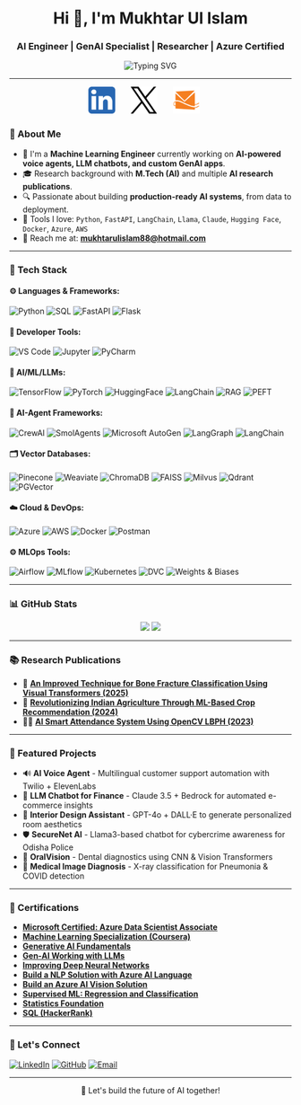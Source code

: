 <h1 align="center">Hi 👋, I'm Mukhtar Ul Islam</h1>
<h3 align="center">AI Engineer | GenAI Specialist | Researcher | Azure Certified</h3>

<p align="center">
  <img src="https://readme-typing-svg.demolab.com?font=Fira+Code&size=22&pause=1000&center=true&vCenter=true&width=435&lines=AI+Engineer+%7C+GenAI+Specialist;LLM+Fine-tuning+%26+Deployment;+NLP" alt="Typing SVG" />
</p>

---

<!-- Social icons section -->
<p align="center">
  <a href="https://www.linkedin.com/in/mukhtar-ul-islam88/"><img width="48px" alt="Linkedin" title="Linkedin" src=".github/linkedin.png"/></a>
  &#8287;&#8287;&#8287;&#8287;&#8287;
  <a href="https://x.com/Mukhtarulislam5"><img width="48px" alt="Twitter" title="Twitter" src=".github/x.png"/></a>
  &#8287;&#8287;&#8287;&#8287;&#8287;
  <a href="mailto:mukhtarulislam88@hotmail.com" alt="Hotmail" title="Hotmail"><img width="48px" src=".github/hotmail.png"/></a>
  &#8287;&#8287;&#8287;&#8287;&#8287;
</p>

### 🚀 About Me

- 🧠 I'm a **Machine Learning Engineer** currently working on **AI-powered voice agents, LLM chatbots, and custom GenAI apps**.
- 🎓 Research background with **M.Tech (AI)** and multiple **AI research publications**.
- 🔍 Passionate about building **production-ready AI systems**, from data to deployment.
- 🧰 Tools I love: `Python`, `FastAPI`, `LangChain`, `Llama`, `Claude`, `Hugging Face`, `Docker`, `Azure`, `AWS`
- 📨 Reach me at: **[mukhtarulislam88@hotmail.com](mailto:mukhtarulislam88@hotmail.com)**

---

### 🧰 Tech Stack

#### ⚙️ Languages & Frameworks:
![Python](https://img.shields.io/badge/-Python-3776AB?style=for-the-badge&logo=python&logoColor=white)
![SQL](https://img.shields.io/badge/-SQL-4479A1?style=for-the-badge&logo=postgresql&logoColor=white)
![FastAPI](https://img.shields.io/badge/-FastAPI-009688?style=for-the-badge&logo=fastapi&logoColor=white)
![Flask](https://img.shields.io/badge/-Flask-black?style=for-the-badge&logo=flask)

#### 🧰 Developer Tools:
![VS Code](https://img.shields.io/badge/VSCode-007ACC?style=for-the-badge&logo=visualstudiocode&logoColor=white)
![Jupyter](https://img.shields.io/badge/Jupyter-F37626?style=for-the-badge&logo=jupyter&logoColor=white)
![PyCharm](https://img.shields.io/badge/PyCharm-143?style=for-the-badge&logo=pycharm&logoColor=white)


#### 🧠 AI/ML/LLMs:
![TensorFlow](https://img.shields.io/badge/-TensorFlow-FF6F00?style=for-the-badge&logo=tensorflow&logoColor=white)
![PyTorch](https://img.shields.io/badge/-PyTorch-EE4C2C?style=for-the-badge&logo=pytorch&logoColor=white)
![HuggingFace](https://img.shields.io/badge/-HuggingFace-FFCA28?style=for-the-badge&logo=huggingface&logoColor=black)
![LangChain](https://img.shields.io/badge/-LangChain-black?style=for-the-badge)
![RAG](https://img.shields.io/badge/-RAG-red?style=for-the-badge)
![PEFT](https://img.shields.io/badge/-PEFT-orange?style=for-the-badge)


#### 🧠 AI-Agent Frameworks:

![CrewAI](https://img.shields.io/badge/CrewAI-5D3FD3?style=for-the-badge&logoColor=white)
![SmolAgents](https://img.shields.io/badge/SmolAgents-00C7B7?style=for-the-badge&logoColor=white)
![Microsoft AutoGen](https://img.shields.io/badge/Microsoft%20AutoGen-0078D4?style=for-the-badge&logo=microsoft&logoColor=white)
![LangGraph](https://img.shields.io/badge/LangGraph-008080?style=for-the-badge&logoColor=white)
![LangChain](https://img.shields.io/badge/LangChain-black?style=for-the-badge)


#### 🗂️ Vector Databases:

![Pinecone](https://img.shields.io/badge/Pinecone-0094D1?style=for-the-badge&logo=pinecone&logoColor=white)
![Weaviate](https://img.shields.io/badge/Weaviate-7F52FF?style=for-the-badge&logo=weaviate&logoColor=white)
![ChromaDB](https://img.shields.io/badge/ChromaDB-FFB6C1?style=for-the-badge&logoColor=white)
![FAISS](https://img.shields.io/badge/FAISS-228B22?style=for-the-badge&logoColor=white)
![Milvus](https://img.shields.io/badge/Milvus-0078D4?style=for-the-badge&logo=milvus&logoColor=white)
![Qdrant](https://img.shields.io/badge/Qdrant-00B4B6?style=for-the-badge&logo=qdrant&logoColor=white)
![PGVector](https://img.shields.io/badge/PGVector-336791?style=for-the-badge&logo=postgresql&logoColor=white)


#### ☁️ Cloud & DevOps:
![Azure](https://img.shields.io/badge/-Azure-0078D4?style=for-the-badge&logo=microsoftazure&logoColor=white)
![AWS](https://img.shields.io/badge/-AWS-232F3E?style=for-the-badge&logo=amazonaws&logoColor=white)
![Docker](https://img.shields.io/badge/-Docker-2496ED?style=for-the-badge&logo=docker&logoColor=white)
![Postman](https://img.shields.io/badge/-Postman-FF6C37?style=for-the-badge&logo=postman&logoColor=white)

#### ⚙️ MLOps Tools:
![Airflow](https://img.shields.io/badge/Airflow-017CEE?style=for-the-badge&logo=apacheairflow&logoColor=white)
![MLflow](https://img.shields.io/badge/MLflow-0194E2?style=for-the-badge&logo=mlflow&logoColor=white)
![Kubernetes](https://img.shields.io/badge/Kubernetes-326CE5?style=for-the-badge&logo=kubernetes&logoColor=white)
![DVC](https://img.shields.io/badge/DVC-945DD6?style=for-the-badge&logo=dvc&logoColor=white)
![Weights & Biases](https://img.shields.io/badge/W%26B-FFBE00?style=for-the-badge&logo=wandb&logoColor=black)


---

### 📊 GitHub Stats

<p align="center">
  <img src="https://github-readme-stats.vercel.app/api?username=mukhtar-ul-islam88&show_icons=true&theme=radical" width="48%" />
  <img src="https://github-readme-streak-stats.herokuapp.com?user=mukhtar-ul-islam88&theme=radical" width="48%" />
</p>

---

### 📚 Research Publications

- 🧬 **[An Improved Technique for Bone Fracture Classification Using Visual Transformers (2025)](http://dx.doi.org/10.2139/ssrn.5191555)**
- 🌾 **[Revolutionizing Indian Agriculture Through ML-Based Crop Recommendation (2024)](https://www.researchgate.net/publication/378124693_Revolutionizing_Indian_Agriculture_through_Machine_Learning-Based_Crop_Recommendation_system)**
- 🧑‍🏫 **[AI Smart Attendance System Using OpenCV LBPH (2023)](https://www.journal-dogorangsang.in/no_1_Online_23/100_feb.pdf)**

---

### 📌 Featured Projects

- 🔊 **AI Voice Agent** - Multilingual customer support automation with Twilio + ElevenLabs  
- 🤖 **LLM Chatbot for Finance** - Claude 3.5 + Bedrock for automated e-commerce insights  
- 🏡 **Interior Design Assistant** - GPT-4o + DALL·E to generate personalized room aesthetics  
- 🛡️ **SecureNet AI** - Llama3-based chatbot for cybercrime awareness for Odisha Police  
- 🦷 **OralVision** - Dental diagnostics using CNN & Vision Transformers  
- 🧬 **Medical Image Diagnosis** - X-ray classification for Pneumonia & COVID detection

---

### 📜 Certifications

- [**Microsoft Certified: Azure Data Scientist Associate**](https://learn.microsoft.com/en-us/users/mukhtarulislam88/credentials/857c795dbee555a3?ref=https%3A%2F%2Fwww.linkedin.com%2F)  
- [**Machine Learning Specialization (Coursera)**](https://www.coursera.org/account/accomplishments/specialization/certificate/BFTBX5GEGTN9)  
- [**Generative AI Fundamentals**](https://www.coursera.org/account/accomplishments/certificate/3FECDHUP3DJS)  
- [**Gen-AI Working with LLMs**](https://www.linkedin.com/learning/certificates/16cff1d76a36268816018e4e11ef643350a2b361ff0b978874b2a507d3663bab)  
- [**Improving Deep Neural Networks**](https://www.coursera.org/account/accomplishments/certificate/RE9FRR56DJTF)  
- [**Build a NLP Solution with Azure AI Language**](https://learn.microsoft.com/en-us/users/mukhtarulislam-6965/credentials/495cf0043f8fa472?ref=https%3A%2F%2Fwww.linkedin.com%2F)  
- [**Build an Azure AI Vision Solution**](https://learn.microsoft.com/en-us/users/mukhtarulislam-6965/credentials/ff5e634b69369d2b?ref=https%3A%2F%2Fwww.linkedin.com%2F)  
- [**Supervised ML: Regression and Classification**](https://www.coursera.org/account/accomplishments/verify/HJ8DFEVFXSWE?utm_source=link&utm_medium=certificate&utm_content=cert_image&utm_campaign=sharing_cta&utm_product=course)  
- [**Statistics Foundation**](https://www.linkedin.com/learning/certificates/41c9243ef2df2c223233b7c0f3c874f1efe4a5f324109fddc86be5c015e2c520)  
- [**SQL (HackerRank)**](https://www.hackerrank.com/certificates/e0afb5281570)

---


### 🔗 Let's Connect

[![LinkedIn](https://img.shields.io/badge/-LinkedIn-0077B5?style=flat-square&logo=linkedin&logoColor=white)](https://www.linkedin.com/in/mukhtar-ul-islam88/)
[![GitHub](https://img.shields.io/badge/-GitHub-black?style=flat-square&logo=github&logoColor=white)](https://github.com/mukhtar-ul-islam88)
[![Email](https://img.shields.io/badge/-Email-red?style=flat-square&logo=gmail&logoColor=white)](mailto:mukhtarulislam88@hotmail.com)

---

<p align="center">🚀 Let's build the future of AI together!</p>
